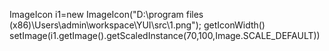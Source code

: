 ImageIcon i1=new ImageIcon("D:\\program files (x86)\\Users\\admin\\workspace\\YUI\\src\\1.png");
getIconWidth()
setImage(i1.getImage().getScaledInstance(70,100,Image.SCALE_DEFAULT))	
